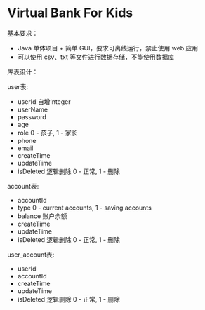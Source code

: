 # Virtual Bank For Kids

基本要求：
- Java 单体项目 + 简单 GUI，要求可离线运行，禁止使用 web 应用
- 可以使用 csv、txt 等文件进行数据存储，不能使用数据库

库表设计：

user表:
- userId 自增Integer
- userName
- password
- age
- role 0 - 孩子, 1 - 家长
- phone
- email
- createTime
- updateTime
- isDeleted 逻辑删除 0 - 正常, 1 - 删除



account表:
- accountId 
- type 0 - current accounts, 1 - saving accounts
- balance 账户余额
- createTime
- updateTime
- isDeleted 逻辑删除 0 - 正常, 1 - 删除



user_account表:
- userId
- accountId
- createTime
- updateTime
- isDeleted 逻辑删除 0 - 正常, 1 - 删除

